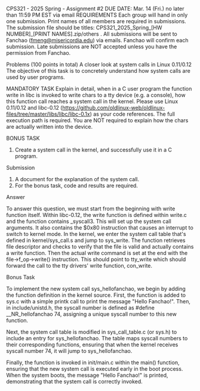 CPS321 - 2025 Spring - Assignment #2 
DUE DATE: Mar. 14 (Fri.) no later than 11:59 PM EST via email 
REQUIREMENTS 
Each group will hand in only one submission. 
Print names of all members are required in submissions. 
The submission file should be titles: CPS321_2025_Spring_[HW NUMBER]_[PRINT NAMES].zip/others . 
All submissions will be sent to Fanchao (fmeng@misericordia.edu) via emails. Fanchao will 
confirm each submission. 
Late submissions are NOT accepted unless you have the permission from Fanchao. 

 

 
Problems (100 points in total) 
A closer look at system calls in Linux 0.11/0.12 
The objective of this task is to concretely understand how system calls are used by user programs. 

 
MANDATORY TASK 
Explain in detail, when in a C user program the function write in libc is invoked to write chars to a tty
device (e.g. a console), how this function call reaches a system call in the kernel. Please use Linux 0.11/0.12
and libc-0.12 (https://github.com/oldlinux-web/oldlinux-files/tree/master/libs/libc/libc-0.1x) as your code 
references. The full execution path is required. You are NOT required to explain how the chars are actually 
written into the device. 

 
BONUS TASK 
1. Create a system call in the kernel, and successfully use it in a C program. 

 
Submission 
1. A document for the explanation of the system call. 
2. For the bonus task, code and results are required. 

 

Answer 

To answer this question, we must start from the beginning with write function itself. Within libc-0.12, the
write function is defined within write.c and the function contains _syscall3. This will set up the system call
arguments. It also contains the $0x80 instruction that causes an interrupt to switch to kernel mode. In the kernel,
we enter the system call table that's defined in kernel/sys_call.s and jump to sys_write. The function retrieves
file descriptor and checks to verify that the file is valid and actually contains a write function. Then the actual
write command is set at the end with the file->f_op->write() instruction. This should point to tty_write which 
should forward the call to the tty drivers' write function, con_write.  

 
Bonus Task

To implement the new system call sys_hellofanchao, we begin by adding the function definition in the kernel source. First, the function is added to sys.c with a simple printk call to print the message "Hello Fanchao!". Then, in include/unistd.h, the syscall number is defined as #define __NR_hellofanchao 74, assigning a unique syscall number to this new function.

Next, the system call table is modified in sys_call_table.c (or sys.h) to include an entry for sys_hellofanchao. The table maps syscall numbers to their corresponding functions, ensuring that when the kernel receives syscall number 74, it will jump to sys_hellofanchao.

Finally, the function is invoked in init/main.c within the main() function, ensuring that the new system call is executed early in the boot process. When the system boots, the message "Hello Fanchao!" is printed, demonstrating that the system call is correctly invoked.
 
